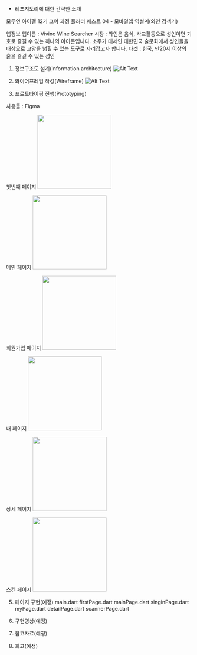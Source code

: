 * 레포지토리에 대한 간략한 소개

모두연 아이펠 12기 코어 과정 플러터 퀘스트 04 - 모바일앱 역설계(와인 검색기)

앱정보
앱이름 : Vivino Wine Searcher
시장 : 와인은 음식, 사교활동으로 성인이면 기호로 즐길 수 있는 하나의 아이콘입니다. 
소주가 대세인 대한민국 술문화에서 성인들을 대상으로 교양을 넓힐 수 있는 도구로 자리잡고자 합니다.
타겟 : 한국, 만20세 이상의 술을 즐길 수 있는 성인

1. 정보구조도 설계(Information architecture)
![Alt Text](https://github.com/jong104b-kr/AIFFEL_quest_cr/blob/master/Flutter/Quest04/20250307_154703.jpg?raw=true)

2. 와이어프레임 작성(Wireframe)
![Alt Text](https://github.com/jong104b-kr/AIFFEL_quest_cr/blob/master/Flutter/Quest04/20250307_154727.jpg?raw=true)

3. 프로토타이핑 진행(Prototyping)

사용툴 : Figma

첫번째 페이지
<img src="https://github.com/jong104b-kr/AIFFEL_quest_cr/blob/master/Flutter/Quest04/FirstPage.png?raw=true" width="200" />

메인 페이지
<img src="https://github.com/jong104b-kr/AIFFEL_quest_cr/blob/master/Flutter/Quest04/MainPage.png?raw=true" width="200" />

회원가입 페이지
<img src="https://github.com/jong104b-kr/AIFFEL_quest_cr/blob/master/Flutter/Quest04/SignIn.png?raw=true" width="200" />

내 페이지
<img src="https://github.com/jong104b-kr/AIFFEL_quest_cr/blob/master/Flutter/Quest04/MyPage.png?raw=true" width="200" />

상세 페이지
<img src="https://github.com/jong104b-kr/AIFFEL_quest_cr/blob/master/Flutter/Quest04/DetailPage.png?raw=true" width="200" />

스캔 페이지
<img src="https://github.com/jong104b-kr/AIFFEL_quest_cr/blob/master/Flutter/Quest04/Scanner.png?raw=true" width="200" />

5. 페이지 구현(예정)
main.dart
firstPage.dart
mainPage.dart
singinPage.dart
myPage.dart
detailPage.dart
scannerPage.dart

6. 구현영상(예정)
7. 참고자료(예정)
8. 회고(예정)

